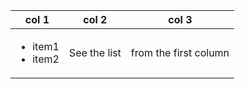 | col 1 | col 2 | col 3 |
| ----- | ----- | ----- |
| <ul><li>item1</li><li>item2</li></ul> | See the list | from the first column |
